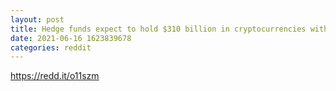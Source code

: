 ```yaml
--- 
layout: post 
title: Hedge funds expect to hold $310 billion in cryptocurrencies within 5 years - more than 7% of their assets 
date: 2021-06-16 1623839678 
categories: reddit 
--- 
```

https://redd.it/o11szm